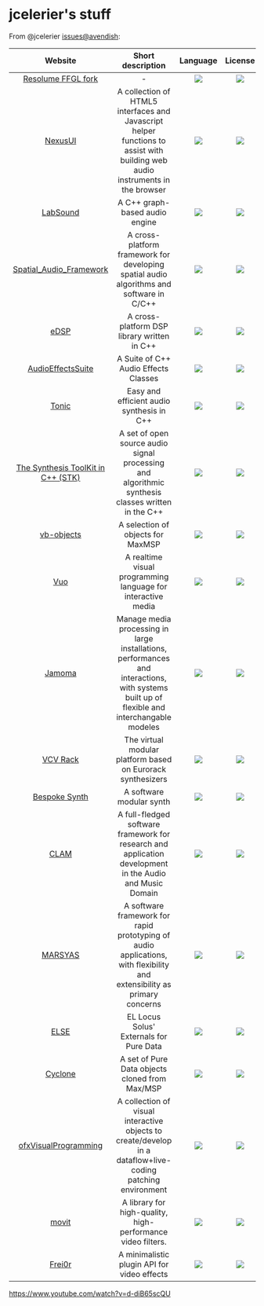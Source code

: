 # jcelerier's stuff

From @jcelerier [issues@avendish](https://github.com/celtera/avendish/issues?q=is%3Aissue+is%3Aopen+sort%3Aupdated-desc):

|Website|Short description|Language|License|Last commit|
|:-:|:-:|:-:|:-:|:-:|
|[Resolume FFGL fork](https://github.com/resolume/ffgl)|-|![](https://img.shields.io/github/languages/top/resolume/ffgl?color=pink&style=flat-square)|![](https://flat.badgen.net/github/license/resolume/ffgl?label=)|![](https://flat.badgen.net/github/last-commit/resolume/ffgl?label=)|
|[NexusUI](http://nexus-js.github.io/ui/)|A collection of HTML5 interfaces and Javascript helper functions to assist with building web audio instruments in the browser|![](https://img.shields.io/github/languages/top/nexus-js/ui?color=pink&style=flat-square)|![](https://flat.badgen.net/github/license/nexus-js/ui?label=)|![](https://flat.badgen.net/github/last-commit/nexus-js/ui?label=)|
|[LabSound](http://labsound.io/)|A C++ graph-based audio engine|![](https://img.shields.io/github/languages/top/LabSound/LabSound?color=pink&style=flat-square)|![](https://flat.badgen.net/github/license/LabSound/LabSound?label=)|![](https://flat.badgen.net/github/last-commit/LabSound/LabSound?label=)|
|[Spatial_Audio_Framework](https://leomccormack.github.io/Spatial_Audio_Framework/)|A cross-platform framework for developing spatial audio algorithms and software in C/C++|![](https://img.shields.io/github/languages/top/leomccormack/Spatial_Audio_Framework?color=pink&style=flat-square)|![](https://flat.badgen.net/github/license/leomccormack/Spatial_Audio_Framework?label=)|![](https://flat.badgen.net/github/last-commit/leomccormack/Spatial_Audio_Framework?label=)|
|[eDSP](https://github.com/mohabouje/eDSP)|A cross-platform DSP library written in C++|![](https://img.shields.io/github/languages/top/mohabouje/eDSP?color=pink&style=flat-square)|![](https://flat.badgen.net/github/license/mohabouje/eDSP?label=)|![](https://flat.badgen.net/github/last-commit/mohabouje/eDSP?label=)|
|[AudioEffectsSuite](https://github.com/mhamilt/AudioEffectsSuite)|A Suite of C++ Audio Effects Classes|![](https://img.shields.io/github/languages/top/mhamilt/AudioEffectsSuite?color=pink&style=flat-square)|![](https://flat.badgen.net/github/license/mhamilt/AudioEffectsSuite?label=)|![](https://flat.badgen.net/github/last-commit/mhamilt/AudioEffectsSuite?label=)|
|[Tonic](https://github.com/TonicAudio/Tonic)|Easy and efficient audio synthesis in C++|![](https://img.shields.io/github/languages/top/TonicAudio/Tonic?color=pink&style=flat-square)|![](https://flat.badgen.net/github/license/TonicAudio/Tonic?label=)|![](https://flat.badgen.net/github/last-commit/TonicAudio/Tonic?label=)|
|[The Synthesis ToolKit in C++ (STK)](https://ccrma.stanford.edu/software/stk/)|A set of open source audio signal processing and algorithmic synthesis classes written in the C++|![](https://img.shields.io/github/languages/top/thestk/stk?color=pink&style=flat-square)|![](https://flat.badgen.net/github/license/thestk/stk?label=)|![](https://flat.badgen.net/github/last-commit/thestk/stk?label=)|
|[vb-objects](https://github.com/v7b1/vb-objects)|A selection of objects for MaxMSP|![](https://img.shields.io/github/languages/top/v7b1/vb-objects?color=pink&style=flat-square)|![](https://flat.badgen.net/github/license/v7b1/vb-objects?label=)|![](https://flat.badgen.net/github/last-commit/v7b1/vb-objects?label=)|
|[Vuo](https://vuo.org/)|A realtime visual programming language for interactive media|![](https://img.shields.io/github/languages/top/vuo/vuo?color=pink&style=flat-square)|![](https://flat.badgen.net/github/license/vuo/vuo?label=)|![](https://flat.badgen.net/github/last-commit/vuo/vuo?label=)|
|[Jamoma](http://jamoma.org/)|Manage media processing in large installations, performances and interactions, with systems built up of flexible and interchangable modeles|![](https://img.shields.io/github/languages/top/jamoma/Jamoma?color=pink&style=flat-square)|![](https://flat.badgen.net/github/license/jamoma/Jamoma?label=)|![](https://flat.badgen.net/github/last-commit/jamoma/Jamoma?label=)|
|[VCV Rack](https://vcvrack.com/Rack)|The virtual modular platform based on Eurorack synthesizers|![](https://img.shields.io/github/languages/top/VCVRack/Rack?color=pink&style=flat-square)|![](https://flat.badgen.net/github/license/VCVRack/Rack?label=)|![](https://flat.badgen.net/github/last-commit/VCVRack/Rack?label=)|
|[Bespoke Synth](https://github.com/BespokeSynth/BespokeSynth)|A software modular synth|![](https://img.shields.io/github/languages/top/BespokeSynth/BespokeSynth?color=pink&style=flat-square)|![](https://flat.badgen.net/github/license/BespokeSynth/BespokeSynth?label=)|![](https://flat.badgen.net/github/last-commit/BespokeSynth/BespokeSynth?label=)|
|[CLAM](https://clam-project.org/)|A full-fledged software framework for research and application development in the Audio and Music Domain|![](https://img.shields.io/github/languages/top/miquelramirez/clam?color=pink&style=flat-square)|![](https://flat.badgen.net/github/license/miquelramirez/clam?label=)|![](https://flat.badgen.net/github/last-commit/miquelramirez/clam?label=)|
|[MARSYAS](https://github.com/marsyas/marsyas)|A software framework for rapid prototyping of audio applications, with flexibility and extensibility as primary concerns|![](https://img.shields.io/github/languages/top/marsyas/marsyas?color=pink&style=flat-square)|![](https://flat.badgen.net/github/license/marsyas/marsyas?label=)|![](https://flat.badgen.net/github/last-commit/marsyas/marsyas?label=)|
|[ELSE](https://github.com/porres/pd-else)|EL Locus Solus' Externals for Pure Data|![](https://img.shields.io/github/languages/top/porres/pd-else?color=pink&style=flat-square)|![](https://flat.badgen.net/github/license/porres/pd-else?label=)|![](https://flat.badgen.net/github/last-commit/porres/pd-else?label=)|
|[Cyclone](https://github.com/porres/pd-cyclone)|A set of Pure Data objects cloned from Max/MSP|![](https://img.shields.io/github/languages/top/porres/pd-cyclone?color=pink&style=flat-square)|![](https://flat.badgen.net/github/license/porres/pd-cyclone?label=)|![](https://flat.badgen.net/github/last-commit/porres/pd-cyclone?label=)|
|[ofxVisualProgramming](https://github.com/d3cod3/ofxVisualProgramming)|A collection of visual interactive objects to create/develop in a dataflow+live-coding patching environment|![](https://img.shields.io/github/languages/top/d3cod3/ofxVisualProgramming?color=pink&style=flat-square)|![](https://flat.badgen.net/github/license/d3cod3/ofxVisualProgramming?label=)|![](https://flat.badgen.net/github/last-commit/d3cod3/ofxVisualProgramming?label=)|
|[movit](https://git.sesse.net/?p=movit)|A library for high-quality, high-performance video filters.|![](https://img.shields.io/github/languages/top/ddennedy/movit?color=pink&style=flat-square)|![](https://flat.badgen.net/github/license/ddennedy/movit?label=)|![](https://flat.badgen.net/github/last-commit/ddennedy/movit?label=)|
|[Frei0r](https://frei0r.dyne.org/)|A minimalistic plugin API for video effects|![](https://img.shields.io/github/languages/top/dyne/frei0r?color=pink&style=flat-square)|![](https://flat.badgen.net/github/license/dyne/frei0r?label=)|![](https://flat.badgen.net/github/last-commit/dyne/frei0r?label=)|


https://www.youtube.com/watch?v=d-diB65scQU

